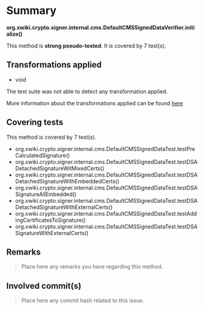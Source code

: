 # Summary
**org.xwiki.crypto.signer.internal.cms.DefaultCMSSignedDataVerifier.initialize()**

This method is **strong pseudo-tested**.
It is covered by 7 test(s). 


## Transformations applied

- void


The test suite was not able to detect any transformation applied.

More information about the transformations applied can be found [here](https://github.com/STAMP-project/pitest-descartes)

## Covering tests
This method is covered by 7 test(s).
* org.xwiki.crypto.signer.internal.cms.DefaultCMSSignedDataTest.testPreCalculatedSignature()
* org.xwiki.crypto.signer.internal.cms.DefaultCMSSignedDataTest.testDSADetachedSignatureWitMixedCerts()
* org.xwiki.crypto.signer.internal.cms.DefaultCMSSignedDataTest.testDSADetachedSignatureWithEmbeddedCerts()
* org.xwiki.crypto.signer.internal.cms.DefaultCMSSignedDataTest.testDSASignatureAllEmbedded()
* org.xwiki.crypto.signer.internal.cms.DefaultCMSSignedDataTest.testDSADetachedSignatureWithExternalCerts()
* org.xwiki.crypto.signer.internal.cms.DefaultCMSSignedDataTest.testAddingCertificatesToSignature()
* org.xwiki.crypto.signer.internal.cms.DefaultCMSSignedDataTest.testDSASignatureWithExternalCerts()


## Remarks
> Place here any remarks you have regarding this method.

## Involved commit(s)

> Place here any commit hash related to this issue.
